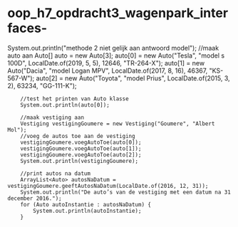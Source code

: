 # oop_h7_opdracht3_wagenpark_interfaces-

System.out.println("methode 2 niet gelijk aan antwoord model");
//maak auto aan
Auto[] auto = new Auto[3];
auto[0] = new Auto("Tesla", "model s 100D", LocalDate.of(2019, 5, 5), 12646, "TR-264-X");
auto[1] = new Auto("Dacia", "model Logan MPV", LocalDate.of(2017, 8, 16), 46367, "KS-567-W");
auto[2] = new Auto("Toyota", "model Prius", LocalDate.of(2015, 3, 2), 63234, "GG-111-K");

        //test het printen van Auto klasse
        System.out.println(auto[0]);

        //maak vestiging aan
        Vestiging vestigingGoumere = new Vestiging("Goumere", "Albert Mol");
        //voeg de autos toe aan de vestiging
        vestigingGoumere.voegAutoToe(auto[0]);
        vestigingGoumere.voegAutoToe(auto[1]);
        vestigingGoumere.voegAutoToe(auto[2]);
        System.out.println(vestigingGoumere);

        //print autos na datum
        ArrayList<Auto> autosNaDatum = vestigingGoumere.geeftAutosNaDatum(LocalDate.of(2016, 12, 31));
        System.out.println("De auto’s van de vestiging met een datum na 31 december 2016.");
        for (Auto autoInstantie : autosNaDatum) {
            System.out.println(autoInstantie);
        }
